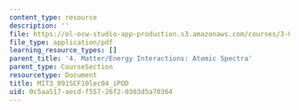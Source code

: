 ```yaml
---
content_type: resource
description: ''
file: https://ol-ocw-studio-app-production.s3.amazonaws.com/courses/3-091sc-introduction-to-solid-state-chemistry-fall-2010/0c5aa517aecdf55726f20303d5a70364_MIT3_091SCF10lec04_iPOD.pdf
file_type: application/pdf
learning_resource_types: []
parent_title: '4. Matter/Energy Interactions: Atomic Spectra'
parent_type: CourseSection
resourcetype: Document
title: MIT3_091SCF10lec04_iPOD
uid: 0c5aa517-aecd-f557-26f2-0303d5a70364
---
```

